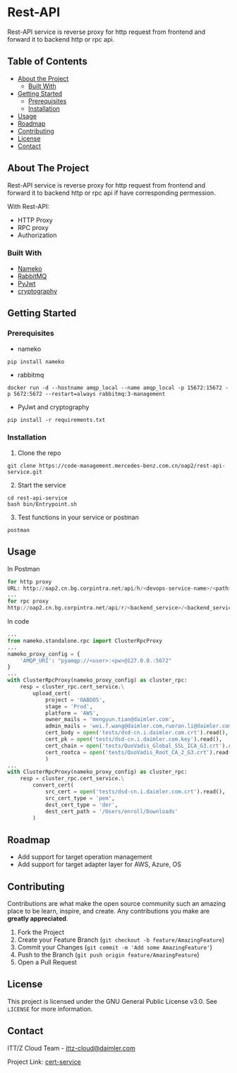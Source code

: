 # Rest-API
Rest-API service is reverse proxy for http request from frontend and forward it to backend http or rpc api.


<!-- TABLE OF CONTENTS -->
## Table of Contents

* [About the Project](#about-the-project)
  * [Built With](#built-with)
* [Getting Started](#getting-started)
  * [Prerequisites](#prerequisites)
  * [Installation](#installation)
* [Usage](#usage)
* [Roadmap](#roadmap)
* [Contributing](#contributing)
* [License](#license)
* [Contact](#contact)


<!-- ABOUT THE PROJECT -->
## About The Project

Rest-API service is reverse proxy for http request from frontend and forward it to backend http or rpc api if have corresponding permession.

With Rest-API:
* HTTP Proxy
* RPC proxy
* Authorization

### Built With
* [Nameko](https://github.com/nameko/nameko)
* [RabbitMQ](https://www.rabbitmq.com/)
* [PyJwt](https://pypi.python.org/pypi/PyJwt)
* [cryptography](https://pypi.python.org/pypi/cryptography)



<!-- GETTING STARTED -->
## Getting Started

### Prerequisites

* nameko
```
pip install nameko
```
* rabbitmq
```
docker run -d --hostname amqp_local --name amqp_local -p 15672:15672 -p 5672:5672 --restart=always rabbitmq:3-management
```
* PyJwt and cryptography
```
pip install -r requirements.txt
```

### Installation

1. Clone the repo
```
git clone https://code-management.mercedes-benz.com.cn/oap2/rest-api-service.git
```
2. Start the service
```
cd rest-api-service
bash bin/Entrypoint.sh 
```
3. Test functions in your service or postman
```
postman
```

<!-- USAGE EXAMPLES -->
## Usage
In Postman
```python
for http proxy
URL: http://oap2.cn.bg.corpintra.net/api/h/<devops-service-name>/<path>
...
for rpc proxy
http://oap2.cn.bg.corpintra.net/api/r/<backend_service>/<backend_service_rpc_method>

```



In code
```python
...
from nameko.standalone.rpc import ClusterRpcProxy
...
nameko_proxy_config = {
    'AMQP_URI': "pyamqp://<user>:<pw>@127.0.0.:5672"
}
...
with ClusterRpcProxy(nameko_proxy_config) as cluster_rpc:
    resp = cluster_rpc.cert_service.\
        upload_cert(
			project = 'OABDOS',
			stage = 'Prod',
			platform = 'AWS',
			owner_mails = 'mengyun.tian@daimler.com',
			admin_mails = 'wei.f.wang@daimler.com,ruoran.li@daimler.com',
			cert_body = open('tests/dsd-cn.i.daimler.com.crt').read(),
			cert_pk = open('tests/dsd-cn.i.daimler.com.key').read(),
			cert_chain = open('tests/QuoVadis_Global_SSL_ICA_G3.crt').read(),
			cert_rootca = open('tests/QuoVadis_Root_CA_2_G3.crt').read()
			)
...
with ClusterRpcProxy(nameko_proxy_config) as cluster_rpc:
    resp = cluster_rpc.cert_service.\
        convert_cert(
        	src_cert = open('tests/dsd-cn.i.daimler.com.crt').read(),
        	src_cert_type = 'pem',
        	dest_cert_type = 'der',
        	dest_cert_path = '/Users/enroll/Downloads'
        )

```

<!-- ROADMAP -->
## Roadmap

* Add support for target operation management
* Add support for target adapter layer for AWS, Azure, OS

<!-- CONTRIBUTING -->
## Contributing

Contributions are what make the open source community such an amazing place to be learn, inspire, and create. Any contributions you make are **greatly appreciated**.

1. Fork the Project
2. Create your Feature Branch (`git checkout -b feature/AmazingFeature`)
3. Commit your Changes (`git commit -m 'Add some AmazingFeature'`)
4. Push to the Branch (`git push origin feature/AmazingFeature`)
5. Open a Pull Request


<!-- LICENSE -->
## License

 This project is licensed under the GNU General Public License v3.0. See `LICENSE` for more information.



<!-- CONTACT -->
## Contact

ITT/Z Cloud Team - ittz-cloud@daimler.com

Project Link: [cert-service](https://code-management.mercedes-benz.com.cn/oap2/cert-service.git)